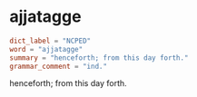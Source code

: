 # ajjatagge

``` toml
dict_label = "NCPED"
word = "ajjatagge"
summary = "henceforth; from this day forth."
grammar_comment = "ind."
```

henceforth; from this day forth.

